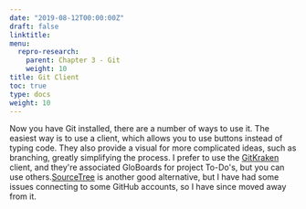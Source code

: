 ```yaml
---
date: "2019-08-12T00:00:00Z"
draft: false
linktitle:
menu:
  repro-research:
    parent: Chapter 3 - Git
    weight: 10
title: Git Client
toc: true
type: docs
weight: 10
---
```


Now you have Git installed, there are a number of ways to use it. The easiest way is to use a client, which allows you to use buttons instead of typing code. They also provide a visual for more complicated ideas, such as branching, greatly simplifying the process. I prefer to use the [GitKraken](https://www.gitkraken.com/) client, and they're associated GloBoards for project To-Do's, but you can use others.[SourceTree](https://www.sourcetreeapp.com/) is another good alternative, but I have had some issues connecting to some GitHub accounts, so I have since moved away from it.
